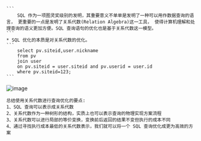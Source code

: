 ##### 
    ```
        SQL 作为一项图灵奖级别的发明，其重要意义不单单是发明了一种可以用作数据查询的语言， 更重要的一点是发明了关系代数(Relation Algebra)这一工具， 使得计算机理解和处理查询的语义更加方便。SQL 查询语句的优化也是基于关系代数这一模型。
    ```
    * SQL 优化的本质是对关系代数的优化。
    ```
        select pv.siteid,user.nickname 
        from pv 
        join user
        on pv.siteid = user.siteid and pv.userid = user.id
        where pv.siteid=123;
    ```
![image](https://wx2.sinaimg.cn/mw690/0068lPfLgy1fyc18lutqgj30sh0pw0u9.jpg)

    总结使用关系代数进行查询优化的要点:
    1、SQL 查询可以表示成关系代数
    2、关系代数作为一种树形的结构，实质上也可以表示查询的物理实现方案流程
    3、关系代数可以进行局部的等价变换，变换前后返回的结果不变但执行的成本不同
    4、通过寻找执行成本最低的关系代数表示，我们就可以将一个 SQL 查询优化成更为高效的方案